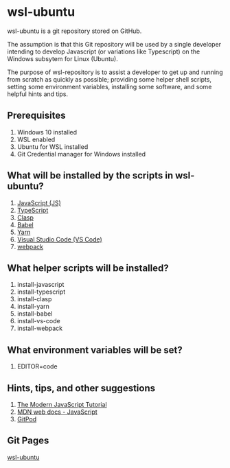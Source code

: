 # wsl-ubuntu

wsl-ubuntu is a git repository stored on GitHub.

The assumption is that this Git repository will be used by a single developer intending to develop Javascript (or variations like Typescript) on the Windows subsytem for Linux (Ubuntu).

The purpose of wsl-repository is to assist a developer to get up and running from scratch as quickly as possible; providing some helper shell scripts, setting some environment variables, installing some software, and some helpful hints and tips.

## Prerequisites

1. Windows 10 installed
2. WSL enabled
3. Ubuntu for WSL installed
4. Git Credential manager for Windows installed

## What will be installed by the scripts in wsl-ubuntu?

1. [JavaScript (JS)](https://en.wikipedia.org/wiki/JavaScript)
2. [TypeScript](https://en.wikipedia.org/wiki/TypeScript)
3. [Clasp](https://github.com/google/clasp)
4. [Babel](https://babeljs.io/)
5. [Yarn](https://yarnpkg.com/)
6. [Visual Studio Code (VS Code)](https://code.visualstudio.com/)
7. [webpack](https://webpack.js.org/)

## What helper scripts will be installed?

1. install-javascript
2. install-typescript
3. install-clasp
4. install-yarn
5. install-babel
6. install-vs-code
7. install-webpack

## What environment variables will be set?

1. EDITOR=code

## Hints, tips, and other suggestions

1. [The Modern JavaScript Tutorial](https://javascript.info/)
2. [MDN web docs - JavaScript](https://developer.mozilla.org/en-US/docs/Web/JavaScript)
3. [GitPod](https://www.gitpod.io/)

## Git Pages

[wsl-ubuntu](https://spr12ian.github.io/wsl-ubuntu/)